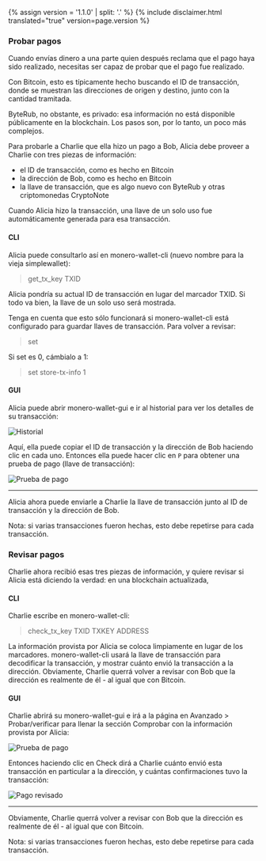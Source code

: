 {% assign version = '1.1.0' | split: '.' %}
{% include disclaimer.html translated="true" version=page.version %}
### Probar pagos

Cuando envías dinero a una parte quien después reclama que el pago haya sido realizado, necesitas ser capaz de probar que el pago fue realizado.

Con Bitcoin, esto es típicamente hecho buscando el ID de transacción, donde se muestran
las direcciones de origen y destino, junto con la cantidad tramitada.

ByteRub, no obstante, es privado: esa información no está disponible públicamente en la blockchain. Los pasos son, por lo tanto,
un poco más complejos.

Para probarle a Charlie que ella hizo un pago a Bob, Alicia debe proveer a Charlie con tres piezas de información:

- el ID de transacción, como es hecho en Bitcoin
- la dirección de Bob, como es hecho en Bitcoin
- la llave de transacción, que es algo nuevo con ByteRub y otras criptomonedas CryptoNote

Cuando Alicia hizo la transacción, una llave de un solo uso fue automáticamente generada para esa transacción.

#### CLI

Alicia puede consultarlo así en monero-wallet-cli (nuevo nombre para la vieja simplewallet):

> get_tx_key TXID

Alicia pondría su actual ID de transacción en lugar del marcador TXID. Si todo va bien, la llave de un solo uso
será mostrada.

Tenga en cuenta que esto sólo funcionará si monero-wallet-cli está configurado para guardar llaves de transacción. Para volver a revisar:

> set

Si set es 0, cámbialo a 1:

> set store-tx-info 1

#### GUI

Alicia puede abrir monero-wallet-gui e ir al historial para ver los detalles de su transacción:

![Historial](png/prove-payment/history.png)

Aquí, ella puede copiar el ID de transacción y la dirección de Bob haciendo clic en cada uno.
Entonces ella puede hacer clic en `P` para obtener una prueba de pago (llave de transacción):

![Prueba de pago](png/prove-payment/payment-proof.png)


---

Alicia ahora puede enviarle a Charlie la llave de transacción junto al ID de transacción y la dirección de Bob.

Nota: si varias transacciones fueron hechas, esto debe repetirse para cada transacción.

### Revisar pagos

Charlie ahora recibió esas tres piezas de información, y quiere revisar si Alicia está diciendo la verdad: en una blockchain
actualizada,

#### CLI

Charlie escribe en monero-wallet-cli:

> check_tx_key TXID TXKEY ADDRESS

La información provista por Alicia se coloca limpiamente en lugar de los marcadores. monero-wallet-cli usará la llave de transacción
para decodificar la transacción, y mostrar cuánto envió la transacción a la dirección. Obviamente,
Charlie querrá volver a revisar con Bob que la dirección es realmente de él - al igual que con Bitcoin.

#### GUI

Charlie abrirá su monero-wallet-gui e irá a la página en Avanzado > Probar/verificar para llenar la sección Comprobar con la información provista por Alicia:

![Prueba de pago](png/prove-payment/check-payment.png)

Entonces haciendo clic en Check dirá a Charlie cuánto envió esta transacción en particular a la dirección, y cuántas confirmaciones tuvo la transacción:

![Pago revisado](png/prove-payment/payment-checked.png)


---

Obviamente, Charlie querrá volver a revisar con Bob que la dirección es realmente de él - al igual que con Bitcoin.

Nota: si varias transacciones fueron hechas, esto debe repetirse para cada transacción.
